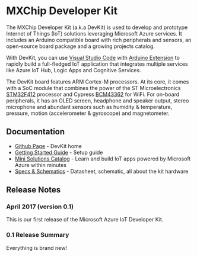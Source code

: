 # MXChip Developer Kit

The MXChip Developer Kit (a.k.a DevKit) is used to develop and prototype Internet of Things (IoT) solutions leveraging Microsoft Azure services. It includes an Arduino compatible board with rich peripherals and sensors, an open-source board package and a growing projects catalog.

With DevKit, you can use [Visual Studio Code](https://code.visualstudio.com/) with [Arduino Extension](https://marketplace.visualstudio.com) to rapidly build a full-fledged IoT application that integrates multiple services like Azure IoT Hub, Logic Apps and Cognitive Services.

The DevKit board features ARM Cortex-M processors. At its core, it comes with a SoC module that combines the power of the ST Microelectronics [STM32F412](http://www.st.com/content/ccc/resource/technical/document/reference_manual/group0/4f/7b/2b/bd/04/b3/49/25/DM00180369/files/DM00180369.pdf/jcr:content/translations/en.DM00180369.pdf) processor and Cypress [BCM43362](http://www.cypress.com/file/297991/download) for WiFi. For on-board peripherals, it has an OLED screen, headphone and speaker output, stereo microphone and abundant sensors such as humidity & temperature, pressure, motion (accelerometer & gyroscope) and magnetometer.

## Documentation

* [Github Page](http://github.com/Microsoft/azure-iot-developer-kit/) - DevKit home
* [Getting Started Guide](https://microsoft.github.io/azure-iot-developer-kit/getting-started.html) - Setup guide
* [Mini Solutions Catalog](https://microsoft.github.io/azure-iot-developer-kit/mini-solutions.html/) - Learn and build IoT apps powered by Microsoft Azure within minutes
* [Specs & Schematics](http://github.com/Microsoft/azure-iot-developer-kit/wiki/about-the-kit) - Datasheet, schematic, all about the kit hardware

## Release Notes

### April 2017 (version 0.1)

This is our first release of the Microsoft Azure IoT Developer Kit.

### 0.1 Release Summary

Everything is brand new!
